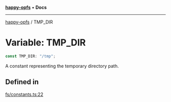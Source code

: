 [**happy-opfs**](../README.md) • **Docs**

***

[happy-opfs](../README.md) / TMP\_DIR

# Variable: TMP\_DIR

```ts
const TMP_DIR: "/tmp";
```

A constant representing the temporary directory path.

## Defined in

[fs/constants.ts:22](https://github.com/JiangJie/happy-opfs/blob/1fc39add615fcd3c1ee38b13edeb0d38cd3481c4/src/fs/constants.ts#L22)
